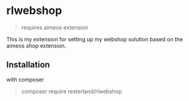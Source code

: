 # rlwebshop

> requires aimeos extension

This is my extension for setting up my webshop solution based on the aimeos shop extension.

## Installation

with composer
> composer require resterland/rlwebshop
>
